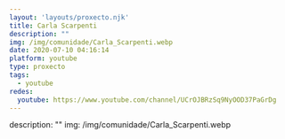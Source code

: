 ```yaml
---
layout: 'layouts/proxecto.njk'
title: Carla Scarpenti
description: ""
img: /img/comunidade/Carla_Scarpenti.webp
date: 2020-07-10 04:16:14
platform: youtube
type: proxecto
tags:
  - youtube
redes:
  youtube: https://www.youtube.com/channel/UCrOJBRzSq9NyOOD37PaGrDg
---
```

description: ""
img: /img/comunidade/Carla_Scarpenti.webp
